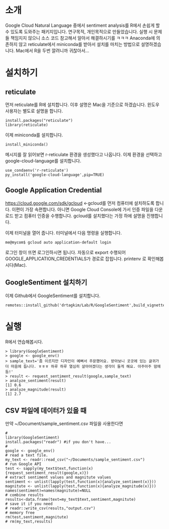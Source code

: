# 소개
Google Cloud Natural Language 중에서 sentiment analysis를 R에서 손쉽게 할 수 있도록 도와주는 패키지입니다.
연구목적, 개인목적으로 만들었습니다.
실행 시 문제들 책임지지 않으니 소스 코드 참고해서 알아서 해결하시기를 ㅋㅋㅋ 
Anaconda에 의존하지 않고 reticulate에서 miniconda를 받아서 설치를 마치는 방법으로 설명하겠습니다. Mac에서 R을 두번 깔려니까 귀찮아서...

# 설치하기
## reticulate
먼저 reticulate를 R에 설치합니다. 이후 설명은 Mac을 기준으로 하겠습니다. 윈도우 사용자는 별도로 설명을 합니다.

```
install.packages("reticulate")
library(reticulate)
```  

이제 miniconda를 설치합니다. 

```
install_miniconda()
```

메시지를 잘 읽어보면 r-reticulate 환경을 생성했다고 나옵니다. 이제 환경을 선택하고 google-cloud-language를 설치합니다.

```
use_condaenv('r-reticulate')
py_install('google-cloud-language',pip=TRUE)
```

## Google Application Credential 

https://cloud.google.com/sdk/gcloud <-gcloud를 먼저 컴퓨터에 설치하도록 합니다. 이편이 가장 속편합니다. 아니면 Google Cloud Console에 가서 인증 파일을 다운로드 받고 컴퓨터 인증을 수행합니다. gcloud를 설치했다는 가정 하에 설명을 진행합니다.

이제 터미널을 열어 줍니다. 터미널에서 다음 명령을 실행합니다.

```
me@mycom$ gcloud auto application-default login 
```

로그인 창이 뜨면 로그인하시면 됩니다. 자동으로 export 수행되어 GOOGLE_APPLICATION_CREDENTIALS가 경로로 잡힙니다. printenv 로 확인해봅시다(Mac).

## GoogleSentiment 설치하기

이제 Github에서 GoogleSentiment를 설치합니다.

```
remotes::install_github('drtagkim/Lab/R/GoogleSentiment',build_vignettes=TRUE)
```

# 실행
R에서 연습해봅시다.

```
> library(GoogleSentiment)
> google <- google_env()
> sample_text='좀 이르지만 디자인이 예뻐서 주문했어요. 받아보니 곳곳에 있는 글귀가 더 마음에 듭니다. ㅎㅎㅎ 하루 하루 열심히 살아야겠다는 생각이 들게 해요. 아주아주 맘에듬!'
> result <- request_sentiment_result(google,sample_text)
> analyze_sentiment(result)
[1] 0.6
> analyze_magnitude(result)
[1] 2.7
```
## CSV 파일에 데이터가 있을 때

만약 ~/Document/sample_sentiment.csv 파일을 사용한다면

```
#
library(GoogleSentiment)
install.packages("readr") #if you don't have...
#
google <- google_env()
# read a text file.
my_text <- readr::read_csv("~/Documents/sample_sentiment.csv")
# run Google API
test <- sapply(my_text$text,function(x){request_sentiment_result(google,x)})
# extract sentiment values and magnitute values
sentiment <- unlist(lapply(test,function(x){analyze_sentiment(x)}))
magnitute <- unlist(lapply(test,function(x){analyze_magnitude(x)}))
names(sentiment)=names(magnitute)=NULL
# combine results
results<-data.frame(text=my_text$text,sentiment,magnitute)
# save it if you need
# readr::write_csv(results,"output.csv")
# memory free
rm(test,sentiment,magnitute)
# rm(my_text,results)
```
